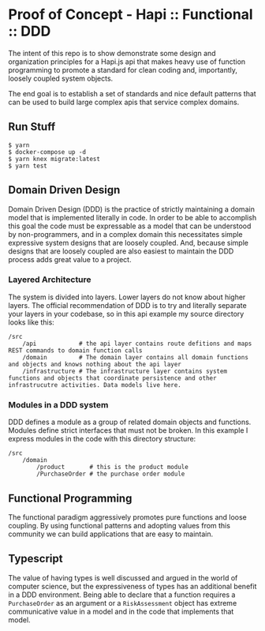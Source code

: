 # Proof of Concept - Hapi :: Functional :: DDD

The intent of this repo is to show demonstrate some design and organization principles for a Hapi.js api that makes heavy use of function programming to promote a standard for clean coding and, importantly, loosely coupled system objects.

The end goal is to establish a set of standards and nice default patterns that can be used to build large complex apis that service complex domains.

## Run Stuff
```
$ yarn
$ docker-compose up -d
$ yarn knex migrate:latest
$ yarn test
```

## Domain Driven Design
Domain Driven Design (DDD) is the practice of strictly maintaining a domain model that is implemented literally in code. In order to be able to accomplish this goal the code must be expressable as a model that can be understood by non-programmers, and in a complex domain this necessitates simple expressive system designs that are loosely coupled. And, because simple designs that are loosely coupled are also easiest to maintain the DDD process adds great value to a project.

### Layered Architecture
The system is divided into layers. Lower layers do not know about higher layers. The official recommendation of DDD is to try and literally separate your layers in your codebase, so in this api example my source directory looks like this:
```
/src
    /api            # the api layer contains route defitions and maps REST commands to domain function calls
    /domain         # The domain layer contains all domain functions and objects and knows nothing about the api layer
    /infrastructure # The infrastructure layer contains system functions and objects that coordinate persistence and other infrastrucutre activities. Data models live here.
```

### Modules in a DDD system
DDD defines a module as a group of related domain objects and functions. Modules define strict interfaces that must not be broken. In this example I express modules in the code with this directory structure:

```
/src
    /domain
        /product       # this is the product module
        /PurchaseOrder # the purchase order module
```

## Functional Programming
The functional paradigm aggressively promotes pure functions and loose coupling. By using functional patterns and adopting values from this community we can build applications that are easy to maintain.

## Typescript
The value of having types is well discussed and argued in the world of computer science, but the expressiveness of types has an additional benefit in a DDD environment. Being able to declare that a function requires a `PurchaseOrder` as an argument or a `RiskAssessment` object has extreme communicative value in a model and in the code that implements that model.